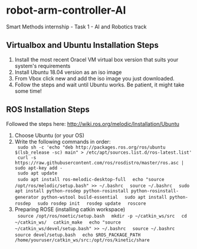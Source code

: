 # robot-arm-controller-AI
Smart Methods internship - Task 1 - AI and Robotics track

<h2> Virtualbox and Ubuntu Installation Steps </h2>
<ol>
  <li> Install the most recent Oracel VM virtual box version that suits your system's requirements </li>
  <li> Install Ubuntu 18.04 version as an iso image </li>
  <li> From Vbox click new and add the iso image you just downloaded. </li>
  <li> Follow the steps and wait until Ubuntu works. Be patient, it might take some time! </li>
</ol>

<h2> ROS Installation Steps </h2>
<p> Followed the steps here: <a href=http://wiki.ros.org/melodic/Installation/Ubuntu> http://wiki.ros.org/melodic/Installation/Ubuntu </a> </p>
<ol>
  <li> Choose Ubuntu (or your OS) </li>
  <li> Write the following commands in order: </li>
    <code> sudo sh -c 'echo "deb http://packages.ros.org/ros/ubuntu $(lsb_release -sc) main" > /etc/apt/sources.list.d/ros-latest.list' </code> <br>
    <code> curl -s https://raw.githubusercontent.com/ros/rosdistro/master/ros.asc | sudo apt-key add - </code> <br>
    <code> sudo apt update </code> <br>
    <code> sudo apt install ros-melodic-desktop-full </code>
    <code> echo "source /opt/ros/melodic/setup.bash" >> ~/.bashrc </code>
    <code> source ~/.bashrc </code>
    <code> sudo apt install python-rosdep python-rosinstall python-rosinstall-generator python-wstool build-essential </code>
    <code> sudo apt install python-rosdep </code>
    <code> sudo rosdep init </code>
    <code> rosdep update </code>
    <code> roscore </code>
  <li> Preparing ROSE (installing catkin workspace) </li>
    <code> source /opt/ros/noetic/setup.bash </code>
    <code> mkdir -p ~/catkin_ws/src </code>
    <code> cd ~/catkin_ws/ </code>
    <code> catkin_make </code>
    <code> echo "source ~/catkin_ws/devel/setup.bash" >> ~/.bashrc </code>
    <code> source ~/.bashrc </code>
    <code> source devel/setup.bash </code>
    <code> echo $ROS_PACKAGE_PATH </code>
    <code> /home/youruser/catkin_ws/src:/opt/ros/kinetic/share </code>
</ol>
